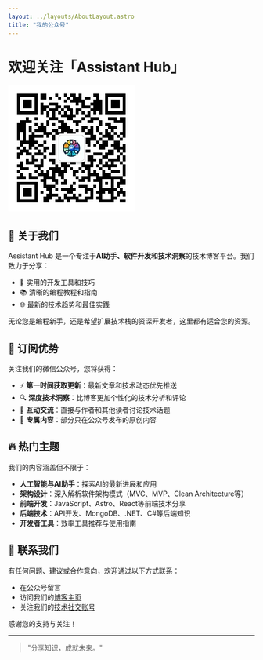 ```yaml
---
layout: ../layouts/AboutLayout.astro
title: "我的公众号"
---
```


# 欢迎关注「Assistant Hub」

![微信公众号二维码](../assets/wechat.jpg)

## 🚀 关于我们

Assistant Hub 是一个专注于**AI助手、软件开发和技术洞察**的技术博客平台。我们致力于分享：

- 🔧 实用的开发工具和技巧
- 📚 清晰的编程教程和指南
- 🌐 最新的技术趋势和最佳实践

无论您是编程新手，还是希望扩展技术栈的资深开发者，这里都有适合您的资源。

## 📱 订阅优势

关注我们的微信公众号，您将获得：

- ⚡ **第一时间获取更新**：最新文章和技术动态优先推送
- 🔍 **深度技术洞察**：比博客更加个性化的技术分析和评论
- 💬 **互动交流**：直接与作者和其他读者讨论技术话题
- 🎁 **专属内容**：部分只在公众号发布的原创内容

## 🔥 热门主题

我们的内容涵盖但不限于：

- **人工智能与AI助手**：探索AI的最新进展和应用
- **架构设计**：深入解析软件架构模式（MVC、MVP、Clean Architecture等）
- **前端开发**：JavaScript、Astro、React等前端技术分享
- **后端技术**：API开发、MongoDB、.NET、C#等后端知识
- **开发者工具**：效率工具推荐与使用指南

## 📮 联系我们

有任何问题、建议或合作意向，欢迎通过以下方式联系：

- 在公众号留言
- 访问我们的[博客主页](/)
- 关注我们的[技术社交账号](#)

感谢您的支持与关注！

---

> "分享知识，成就未来。"
